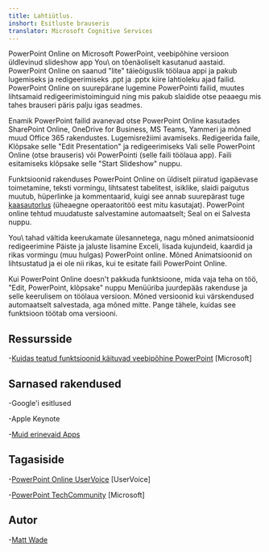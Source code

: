 ```yaml
---
title: Lahtiütlus.
inshort: Esitluste brauseris
translator: Microsoft Cognitive Services
---
```


PowerPoint Online on Microsoft PowerPoint, veebipõhine versioon
üldlevinud slideshow app You\\ on tõenäoliselt kasutanud aastaid.
PowerPoint Online on saanud \"lite\" täieõiguslik töölaua appi
ja pakub lugemiseks ja redigeerimiseks .ppt ja .pptx kiire lahtioleku ajad
failid. PowerPoint Online on suurepärane lugemine PowerPointi failid, muutes
lihtsamaid redigeerimistoiminguid ning mis pakub slaidide otse peaaegu mis tahes
brauseri päris palju igas seadmes.

Enamik PowerPoint failid avanevad otse PowerPoint Online kasutades
SharePoint Online, OneDrive for Business, MS Teams, Yammeri ja mõned
muud Office 365 rakendustes. Lugemisrežiimi avamiseks. Redigeerida faile,
Klõpsake selle \"Edit Presentation\" ja redigeerimiseks Vali selle
PowerPoint Online (otse brauseris) või PowerPointi (selle faili
töölaua app). Faili esitamiseks klõpsake selle \"Start Slideshow\" nuppu.

Funktsioonid rakenduses PowerPoint Online on üldiselt piiratud igapäevase
toimetamine, teksti vormingu, lihtsatest tabelitest, isiklike, slaidi paigutus
muutub, hüperlinke ja kommentaarid, kuigi see annab suurepärast tuge
[kaasautorlus](http://icsh.pt/CoAuthoring) (üheaegne operaatoritöö eest
mitu kasutajat). PowerPoint online tehtud muudatuste salvestamine
automaatselt; Seal on ei Salvesta nuppu.

You\\ tahad vältida keerukamate ülesannetega, nagu mõned animatsioonid redigeerimine
Päiste ja jaluste lisamine Exceli, lisada kujundeid, kaardid
ja rikas vormingu (muu hulgas) PowerPoint online. Mõned
Animatsioonid on lihtsustatud ja ei ole nii rikas, kui te esitate faili
PowerPoint Online.

Kui PowerPoint Online doesn\'t pakkuda funktsioone, mida vaja teha on
töö, \"Edit, PowerPoint\, klõpsake" nuppu Menüüriba
juurdepääs rakenduse ja selle keerulisem on töölaua versioon.
Mõned versioonid kui värskendused automaatselt salvestada, aga mõned
mitte. Pange tähele, kuidas see funktsioon töötab oma versiooni.

Ressursside
---------

-[Kuidas teatud funktsioonid käituvad veebipõhine
    PowerPoint](https://support.office.com/en-us/article/How-certain-features-behave-in-web-based-PowerPoint-A931F0C8-1305-4428-8F7C-9CFA00EF28C5)
    \[Microsoft\]

Sarnased rakendused
--------------------

-Google'i esitlused

-Apple Keynote

-[Muid erinevaid
    Apps](https://en.wikipedia.org/wiki/Presentation_program)

Tagasiside
---------

-[PowerPoint Online UserVoice](https://powerpoint.uservoice.com/forums/270149-powerpoint-online)
    \[UserVoice\]

-[PowerPoint TechCommunity](https://techcommunity.microsoft.com/t5/PowerPoint-Office-Mix/ct-p/PowerPoint)
    \[Microsoft\]

Autor
---------

-[Matt Wade](https://www.linkedin.com/in/thatmattwade/)


